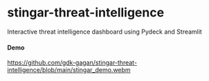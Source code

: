 # stingar-threat-intelligence
Interactive threat intelligence dashboard using Pydeck and Streamlit

#### Demo 
https://github.com/gdk-gagan/stingar-threat-intelligence/blob/main/stingar_demo.webm
